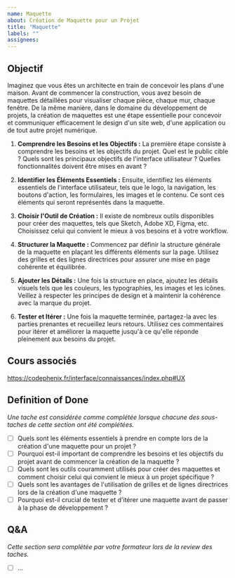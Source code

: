 ```yaml
---
name: Maquette
about: Création de Maquette pour un Projet
title: "Maquette"
labels: ""
assignees:
---
```


## Objectif

Imaginez que vous êtes un architecte en train de concevoir les plans d'une maison. Avant de commencer la construction, vous avez besoin de maquettes détaillées pour visualiser chaque pièce, chaque mur, chaque fenêtre. De la même manière, dans le domaine du développement de projets, la création de maquettes est une étape essentielle pour concevoir et communiquer efficacement le design d'un site web, d'une application ou de tout autre projet numérique.


1. **Comprendre les Besoins et les Objectifs :** La première étape consiste à comprendre les besoins et les objectifs du projet. Quel est le public cible ? Quels sont les principaux objectifs de l'interface utilisateur ? Quelles fonctionnalités doivent être mises en avant ?

2. **Identifier les Éléments Essentiels :** Ensuite, identifiez les éléments essentiels de l'interface utilisateur, tels que le logo, la navigation, les boutons d'action, les formulaires, les images et le contenu. Ce sont ces éléments qui seront représentés dans la maquette.

3. **Choisir l'Outil de Création :** Il existe de nombreux outils disponibles pour créer des maquettes, tels que Sketch, Adobe XD, Figma, etc. Choisissez celui qui convient le mieux à vos besoins et à votre workflow.

4. **Structurer la Maquette :** Commencez par définir la structure générale de la maquette en plaçant les différents éléments sur la page. Utilisez des grilles et des lignes directrices pour assurer une mise en page cohérente et équilibrée.

5. **Ajouter les Détails :** Une fois la structure en place, ajoutez les détails visuels tels que les couleurs, les typographies, les images et les icônes. Veillez à respecter les principes de design et à maintenir la cohérence avec la marque du projet.

6. **Tester et Itérer :** Une fois la maquette terminée, partagez-la avec les parties prenantes et recueillez leurs retours. Utilisez ces commentaires pour itérer et améliorer la maquette jusqu'à ce qu'elle réponde pleinement aux besoins du projet.




## Cours associés

https://codephenix.fr/interface/connaissances/index.php#UX


## Definition of Done

_Une tache est considérée comme complétée lorsque chacune des sous-taches de cette section ont été complétées._

- [ ] Quels sont les éléments essentiels à prendre en compte lors de la création d'une maquette pour un projet ?
- [ ] Pourquoi est-il important de comprendre les besoins et les objectifs du projet avant de commencer la création de la maquette ?
- [ ] Quels sont les outils couramment utilisés pour créer des maquettes et comment choisir celui qui convient le mieux à un projet spécifique ?
- [ ] Quels sont les avantages de l'utilisation de grilles et de lignes directrices lors de la création d'une maquette ?
- [ ] Pourquoi est-il crucial de tester et d'itérer une maquette avant de passer à la phase de développement ?

## Q&A

_Cette section sera complétée par votre formateur lors de la review des taches._

- [ ] ...
